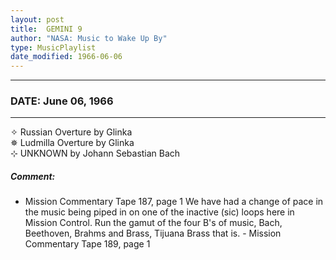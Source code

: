 ```yaml
---
layout: post
title:  GEMINI 9
author: "NASA: Music to Wake Up By"
type: MusicPlaylist
date_modified: 1966-06-06
---
```


----
### DATE: June 06, 1966
----
✧ Russian Overture by Glinka  &nbsp;<br />✵ Ludmilla Overture by Glinka  &nbsp;<br />⊹ UNKNOWN by Johann Sebastian Bach

##### Comment:
* Mission Commentary Tape 187, page 1 We have had a change of pace in the music being piped in on one of the inactive (sic) loops here in Mission Control. Run the gamut of the four B's of music, Bach, Beethoven, Brahms and Brass, Tijuana Brass that is. - Mission Commentary Tape 189, page 1

